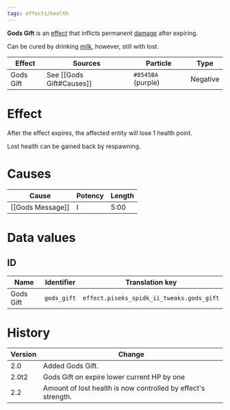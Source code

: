 ```yaml
---
tags: effects/health
---
```


**Gods Gift** is an [effect](https://minecraft.fandom.com/wiki/Effect) that inflicts permanent [damage](https://minecraft.fandom.com/wiki/Damage) after expiring.

Can be cured by drinking [milk](https://minecraft.fandom.com/wiki/Milk_bucket), however, still with lost.

| Effect    | Sources        | Particle           | Type     |
| --------- | -------------- | ------------------ | -------- |
| Gods Gift | See [[Gods Gift#Causes]] | `#8545BA` (purple) | Negative | 

# Effect

After the effect expires, the affected entity will lose 1 health point.

Lost health can be gained back by respawning.

# Causes

| Cause            | Potency | Length |
| ---------------- | ------- | ------ |
| [[Gods Message]] | I       | 5:00   | 

# Data values
## ID

| Name      | Identifier  | Translation key                           |
| --------- | ----------- | ----------------------------------------- |
| Gods Gift | `gods_gift` | `effect.piseks_spidk_ii_tweaks.gods_gift` |

# History

| Version | Change                                                        | 
| ------- | ------------------------------------------------------------- |
| 2.0     | Added Gods Gift.                                              |
| 2.0t2   | Gods Gift on expire lower current HP by one                   |
| 2.2     | Amount of lost health is now controlled by effect's strength. |